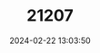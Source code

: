 ---
title: "21207"
category: "Sylvilagus insonus"
draft: false
date: 2024-02-22 13:03:50
languages:
  English: ["Omiltemi Rabbit", "Omiltemi Cottontail"]
  Spanish; Castilian: ["Conejo De Omiltemi"]
---